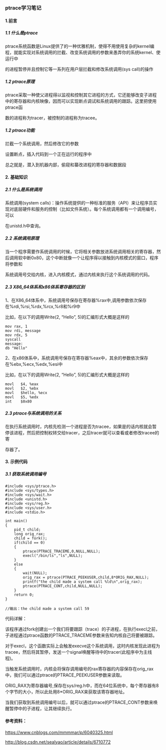 ### ptrace学习笔记

#### 1.前言

##### 1.1 什么是ptrace

ptrace系统函数是Linux提供了的一种优雅机制，使得不用使用复杂的kernel编程，就能实现对系统调用的拦截、改变系统调用的参数来愚弄你的系统kernel、使运行中

的进程暂停并且控制它等一系列在用户层拦截和修改系统调用(sys call)的操作

##### 1.2 ptrace原理
ptrace采取一种使父进程得以监视和控制其它进程的方式，它还能够改变子进程中的寄存器和内核映像，因而可以实现断点调试和系统调用的跟踪。这里把使用ptrace函

数的进程称为tracer，被控制的进程称为tracee。

##### 1.2 ptrace功能

拦截一个系统调用，然后修改它的参数

设置断点，插入代码到一个正在运行的程序中

总之就是，潜入到机器内部，偷窥和纂改进程的寄存器和数据段

#### 2. 基础知识

##### 2.1 什么是系统调用

系统调用(system calls)：操作系统提供的一种标准的服务（API）来让程序员实现对底层硬件和服务的控制（比如文件系统）。每个系统调用都有一个调用编号，可以

在unistd.h中查询。

##### 2.2 系统调用原理

当一个程序需要作系统调用的时候，它将相关参数放进系统调用相关的寄存器，然后调用软中断0x80，这个中断就像一个让程序得以接触到内核模式的窗口，程序将参数和

系统调用号交给内核，进入内核模式，通过内核来执行这个系统调用的代码。

##### 2.3 X86_64体系和x86体系寄存器的区别

1、在X86_64体系中，系统调用号保存在寄存器%rax中,调用参数依次保存在%rdi,%rsi,%rdx,%rcx,%r8和%r9中

比如，在以下的调用Write(2, “Hello”, 5)的汇编形式大概是这样的

```
mov rax, 1
mov rdi, message
mov rdx, 5
syscall
message:
db "Hello"
```
2、在x86体系中，系统调用号保存在寄存器%eax中，其余的参数依次保存在%ebx,%ecx,%edx,%esi中

比如，在以下的调用Write(2, “Hello”, 5)的汇编形式大概是这样的

```
movl   $4, %eax  
movl   $2, %ebx  
movl   $hello, %ecx  
movl   $5, %edx  
int    $0x80
 ```
##### 2.3 ptrace与系统调用的关系

在执行系统调用时，内核先检测一个进程是否为tracee，如果是的话内核就会暂停该进程，然后把控制权转交给tracer，之后tracer就可以查看或者修改tracee的寄

存器了。

#### 3. 示例代码

##### 3.1 获取系统调用编号

```
#include <sys/ptrace.h>
#include <sys/types.h>
#include <sys/wait.h>
#include <unistd.h>
#include <sys/reg.h>
#include <sys/user.h>
#include <stdio.h>

int main()
{
    pid_t child;
    long orig_rax;
    child = fork();
    if(child == 0)
    {
        ptrace(PTRACE_TRACEME,0,NULL,NULL);
        execl("/bin/ls","ls",NULL);
    }
    else
    {
        wait(NULL);
        orig_rax = ptrace(PTRACE_PEEKUSER,child,8*ORIG_RAX,NULL);
        printf("the child made a system call %ld\n",orig_rax);
        ptrace(PTRACE_CONT,child,NULL,NULL);
    }
    return 0;
}

//输出：the child made a system call 59
```
代码详解：

该程序通过fork创建出一个我们将要跟踪（trace）的子进程，在执行execl之前，子进程通过ptrace函数的PTRACE_TRACEME参数来告知内核自己将要被跟踪。

对于execl，这个函数实际上会触发execve这个系统调用，这时内核发现此进程为tracee，然后将其暂停，发送一个signal唤醒等待中的tracer(此程序中为主线程)。

当触发系统调用时，内核会将保存调用编号的rax寄存器的内容保存在orig_rax中，我们可以通过ptrace的PTRACE_PEEKUSER参数来读取。

ORIG_RAX为寄存器编号,保存在sys/reg.h中，而在64位系统中，每个寄存器有8个字节的大小，所以此处用8*ORIG_RAX来获取该寄存器地址。

当我们获取到系统调用编号以后，就可以通过ptrace的PTRACE_CONT参数来唤醒暂停中的子进程，让其继续执行。





#### 参考资料：

https://www.cnblogs.com/mmmmar/p/6040325.html

http://blog.csdn.net/sealyao/article/details/6710772
